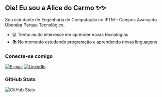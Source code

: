 ## Oie! Eu sou a Alice do Carmo ✨✨

Sou estudante de Engenharia de Computação no IFTM - Campus Avançado Uberaba Parque Tecnológico. 

- 💻 Tenho muito interresse em aprender novas tecnologias
- 📚 No momento estudando programção e aprendendo novas linguagens

### Conecte-se comigo
[![E-mail](https://img.shields.io/badge/-Email-000?style=for-the-badge&logo=microsoft-outlook&logoColor=C63637)](mailto:aliceccarmo06@gmail.com)
[![LinkedIn](https://img.shields.io/badge/-LinkedIn-000?style=for-the-badge&logo=linkedin&logoColor=30A3DC)](https://www.linkedin.com/in/alice-carmo0/)

### GitHub Stats

![GitHub Stats](https://github-readme-stats.vercel.app/api?username=CarmoH&theme=transparent&bg_color=000&border_color=FF6961&show_icons=true&icon_color=C63637&title_color=C63637&text_color=FFF)
